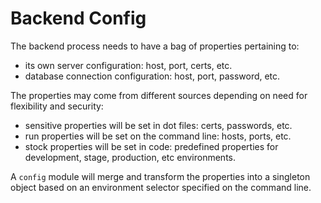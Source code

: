 # Backend Config

The backend process needs to have a bag of properties pertaining to:
- its own server configuration: host, port, certs, etc.
- database connection configuration: host, port, password, etc.

The properties may come from different sources depending on need for flexibility and security:
- sensitive properties will be set in dot files: certs, passwords, etc.
- run properties will be set on the command line: hosts, ports, etc.
- stock properties will be set in code: predefined properties for development, stage, production, etc environments.

A `config` module will merge and transform the properties into a singleton object based on an environment selector specified on the command line.

